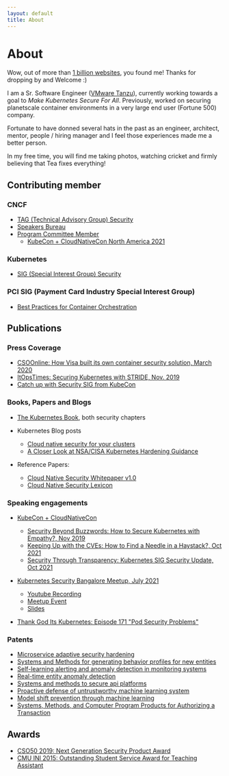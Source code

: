 ```yaml
---
layout: default
title: About
---
```


# About

Wow, out of more than [1 billion websites](http://www.internetlivestats.com/watch/websites/), you found me! Thanks for dropping by and Welcome :)

I am a Sr. Software Engineer ([VMware Tanzu](https://tanzu.vmware.com/tanzu)), currently working towards a goal to _Make Kubernetes Secure For All_. Previously, worked on securing planetscale container environments in a very large end user (Fortune 500) company. 

Fortunate to have donned several hats in the past as an engineer, architect, mentor, people / hiring manager and I feel those experiences made me a better person.  

In my free time, you will find me taking photos, watching cricket and firmly believing that Tea fixes everything!

## Contributing member

### CNCF 
  * [TAG (Technical Advisory Group) Security](https://github.com/cncf/tag-security#stag-members)
  * [Speakers Bureau](https://www.cncf.io/speaker/pushkarj/)
  * [Program Committee Member](https://www.cncf.io/blog/2021/08/04/inside-the-numbers-the-kubecon-cloudnativecon-selection-process-for-kubecon-cloudnativecon-north-america-2021/)
    * [KubeCon + CloudNativeCon North America 2021](https://www.credly.com/badges/2dc7336e-ad39-4a1c-a6f9-e88012d6d1af/public_url)

### Kubernetes 
  * [SIG (Special Interest Group) Security](https://github.com/kubernetes/community/tree/master/sig-security)

### PCI SIG (Payment Card Industry Special Interest Group) 
  * [Best Practices for Container Orchestration](https://blog.pcisecuritystandards.org/pci-ssc-announces-2021-special-interest-group-election-results)

## Publications

### Press Coverage
* [CSOOnline: How Visa built its own container security solution, March 2020](https://www.csoonline.com/article/3529974/how-visa-built-its-own-container-security-solution.html)
* [ItOpsTimes: Securing Kubernetes with STRIDE, Nov. 2019](https://www.itopstimes.com/itsec/kubecon-securing-kubernetes-with-stride/)
* [Catch up with Security SIG from KubeCon](https://solutions.storychief.io/catch-up-with-the-security-sig-from-kubecon)

### Books, Papers and Blogs
* [The Kubernetes Book](https://www.amazon.com/dp/1521823634), both security chapters
* Kubernetes Blog posts
  * [Cloud native security for your clusters](https://kubernetes.io/blog/2020/11/18/cloud-native-security-for-your-clusters)
  * [A Closer Look at NSA/CISA Kubernetes Hardening Guidance](https://kubernetes.io/blog/2021/10/05/nsa-cisa-kubernetes-hardening-guidance/)

* Reference Papers:
  * [Cloud Native Security Whitepaper v1.0](https://github.com/cncf/sig-security/blob/master/security-whitepaper/CNCF_cloud-native-security-whitepaper-Nov2020.pdf)
  * [Cloud Native Security Lexicon](https://github.com/cncf/tag-security/blob/main/security-lexicon/cloud-native-security-lexicon.md)

### Speaking engagements
* [KubeCon + CloudNativeCon](https://www.cncf.io/kubecon-cloudnativecon-events/) 
  * [Security Beyond Buzzwords: How to Secure Kubernetes with Empathy?, Nov 2019](https://kccncna19.sched.com/event/Uad6/security-beyond-buzzwords-how-to-secure-kubernetes-with-empathy-pushkar-joglekar-visa)
  * [Keeping Up with the CVEs: How to Find a Needle in a Haystack?, Oct 2021](https://kccncna2021.sched.com/event/lV48)
  * [Security Through Transparency: Kubernetes SIG Security Update, Oct 2021](https://kccncna2021.sched.com/event/lV7Q)

* [Kubernetes Security Bangalore Meetup, July 2021](https://www.meetup.com/kubernetes-openshift-India-Meetup/)
  * [Youtube Recording](https://youtu.be/W6YQNuJsFqU?t=2491)
  * [Meetup Event](https://www.meetup.com/kubernetes-openshift-India-Meetup/events/279192256)
  * [Slides](https://github.com/PushkarJ/pushkarj.github.io/blob/master/talks/k8s-meetup-blr-2021-htmfawoyst.pdf)

* [Thank God Its Kubernetes: Episode 171 "Pod Security Problems"](https://youtu.be/Vk1ARLbAcVc)

### Patents
* [Microservice adaptive security hardening](https://patents.google.com/patent/WO2020060537A1)
* [Systems and Methods for generating behavior profiles for new entities](https://patents.google.com/patent/WO2019013771A1/)
* [Self-learning alerting and anomaly detection in monitoring systems](https://patents.google.com/patent/WO2019213086A1/)
* [Real-time entity anomaly detection](https://patents.google.com/patent/WO2019194787A1/)
* [Systems and methods to secure api platforms](https://patents.google.com/patent/WO2020005263A1)
* [Proactive defense of untrustworthy machine learning system](https://patents.google.com/patent/WO2020040776A1)
* [Model shift prevention through machine learning](https://patents.google.com/patent/WO2020040777A1)
* [Systems, Methods, and Computer Program Products for Authorizing a Transaction](https://patents.google.com/patent/US20210065194A1/)

## Awards

* [CSO50 2019: Next Generation Security Product Award](https://usa.visa.com/visa-everywhere/blog/bdp/2019/11/14/safety-in-numbers-1573775010350.html)
* [CMU INI 2015: Outstanding Student Service Award for Teaching Assistant](https://www.cmu.edu/ini/news/2015/awards.html)
